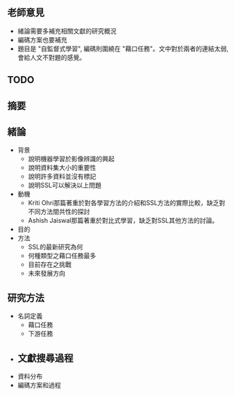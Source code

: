 ## 老師意見
- 緒論需要多補充相關文獻的研究概況
- 編碼方案也要補充
- 題目是 "自監督式學習", 編碼則圍繞在 "藉口任務"。文中對於兩者的連結太弱, 會給人文不對題的感覺。

## TODO


## 摘要

## 緒論
- 背景
	- 說明機器學習於影像辨識的興起
	- 說明資料集大小的重要性
	- 說明許多資料並沒有標記
	- 說明SSL可以解決以上問題
- 動機
	- Kriti Ohri那篇著重於對各學習方法的介紹和SSL方法的實際比較，缺乏對不同方法間共性的探討
	- Ashish Jaiswal那篇著重於對比式學習，缺乏對SSL其他方法的討論。
- 目的
- 方法
	- SSL的最新研究為何
	- 何種類型之藉口任務最多
	- 目前存在之挑戰
	- 未來發展方向

## 研究方法
- 名詞定義
	- 藉口任務
	- 下游任務
- 文獻搜尋過程
	- 
- 資料分布
- 編碼方案和過程
